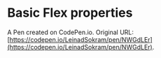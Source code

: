 # Basic Flex properties

A Pen created on CodePen.io. Original URL: [https://codepen.io/LeinadSokram/pen/NWGdLEr](https://codepen.io/LeinadSokram/pen/NWGdLEr).


